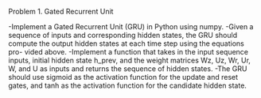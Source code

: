 Problem 1. Gated Recurrent Unit

-Implement a Gated Recurrent Unit (GRU) in Python using numpy.
-Given a sequence of inputs and corresponding hidden states, the GRU should compute the output hidden states at each time step using the equations pro- vided above.
-Implement a function that takes in the input sequence inputs, initial hidden state h_prev, and the weight matrices Wz, Uz, Wr, Ur, W, and U as inputs and returns the sequence of hidden states.
-The GRU should use sigmoid as the activation function for the update and reset gates, and tanh as the activation function for the candidate hidden state.
